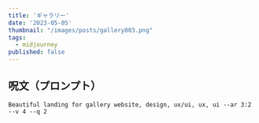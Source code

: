 ```yaml
---
title: 'ギャラリー'
date: '2023-05-05'
thumbnail: "/images/posts/gallery003.png"
tags:
  - midjourney
published: false
---
```


## 呪文（プロンプト）
```
Beautiful landing for gallery website, design, ux/ui, ux, ui --ar 3:2 --v 4 --q 2
```